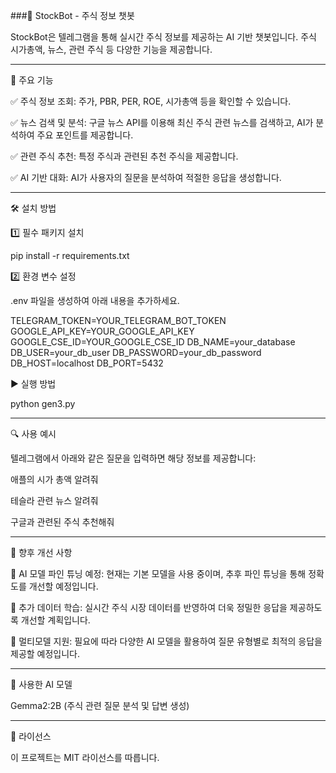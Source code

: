###📌 StockBot - 주식 정보 챗봇

StockBot은 텔레그램을 통해 실시간 주식 정보를 제공하는 AI 기반 챗봇입니다. 주식 시가총액, 뉴스, 관련 주식 등 다양한 기능을 제공합니다.

-------

🚀 주요 기능

✅ 주식 정보 조회: 주가, PBR, PER, ROE, 시가총액 등을 확인할 수 있습니다.


✅ 뉴스 검색 및 분석: 구글 뉴스 API를 이용해 최신 주식 관련 뉴스를 검색하고, AI가 분석하여 주요 포인트를 제공합니다.

✅ 관련 주식 추천: 특정 주식과 관련된 추천 주식을 제공합니다.

✅ AI 기반 대화: AI가 사용자의 질문을 분석하여 적절한 응답을 생성합니다.

------

🛠️ 설치 방법

1️⃣ 필수 패키지 설치

pip install -r requirements.txt

2️⃣ 환경 변수 설정

.env 파일을 생성하여 아래 내용을 추가하세요.

TELEGRAM_TOKEN=YOUR_TELEGRAM_BOT_TOKEN
GOOGLE_API_KEY=YOUR_GOOGLE_API_KEY
GOOGLE_CSE_ID=YOUR_GOOGLE_CSE_ID
DB_NAME=your_database
DB_USER=your_db_user
DB_PASSWORD=your_db_password
DB_HOST=localhost
DB_PORT=5432

▶ 실행 방법

python gen3.py

------------------

🔍 사용 예시

텔레그램에서 아래와 같은 질문을 입력하면 해당 정보를 제공합니다:

애플의 시가 총액 알려줘

테슬라 관련 뉴스 알려줘

구글과 관련된 주식 추천해줘


---------------


🔧 향후 개선 사항

📌 AI 모델 파인 튜닝 예정: 현재는 기본 모델을 사용 중이며, 추후 파인 튜닝을 통해 정확도를 개선할 예정입니다.

📌 추가 데이터 학습: 실시간 주식 시장 데이터를 반영하여 더욱 정밀한 응답을 제공하도록 개선할 계획입니다.

📌 멀티모델 지원: 필요에 따라 다양한 AI 모델을 활용하여 질문 유형별로 최적의 응답을 제공할 예정입니다.


-----------------



🤖 사용한 AI 모델

Gemma2:2B (주식 관련 질문 분석 및 답변 생성)

-----------------


📜 라이선스

이 프로젝트는 MIT 라이선스를 따릅니다.
